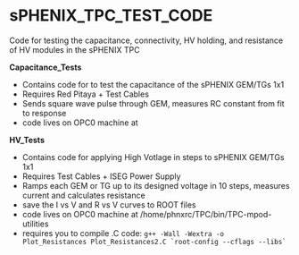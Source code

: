 # sPHENIX_TPC_TEST_CODE
Code for testing the capacitance, connectivity, HV holding, and resistance of HV modules in the sPHENIX TPC


**Capacitance_Tests**
- Contains code for to test the capacitance of the sPHENIX GEM/TGs 1x1
- Requires Red Pitaya + Test Cables
- Sends square wave pulse through GEM, measures RC constant from fit to response
- code lives on OPC0 machine at <insert path here>

**HV_Tests**
- Contains code for applying High Votlage in steps to sPHENIX GEM/TGs 1x1
- Requires Test Cables + ISEG Power Supply
- Ramps each GEM or TG up to its designed voltage in 10 steps, measures current and calculates resistance
- save the I vs V and R vs V curves to ROOT files
- code lives on OPC0 machine at /home/phnxrc/TPC/bin/TPC-mpod-utilities
- requires you to compile .C code: ```g++ -Wall -Wextra -o Plot_Resistances Plot_Resistances2.C `root-config --cflags --libs` ```
